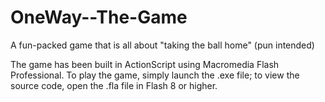 # OneWay--The-Game
A fun-packed game that is all about "taking the ball home" (pun intended)

The game has been built in ActionScript using Macromedia Flash Professional.
To play the game, simply launch the .exe file; to  view the source code, open the .fla file in Flash 8 or higher.
